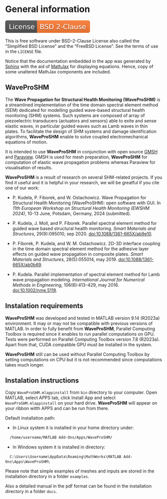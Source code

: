 # General information

[![License](License-BSD_2--Clause-orange.svg)](https://opensource.org/licenses/BSD-2-Clause)

This is free software under BSD-2-Clause License also called the “Simplified BSD License” and the “FreeBSD License”.
See the terms of use in the ``LICENSE`` file.

Notice that the documentation embedded in the app was generated by [Sphinx](https://www.sphinx-doc.org/en/master/) with the aid of [MathJax](https://www.mathjax.org/) for displaying equations. 
Hence, copy of some unaltered MathJax components are included.

## WaveProSHM

The **Wave Propagation for Structural Health Monitoring (WaveProSHM)** is a streamlined implementation of the time domain spectral element method (SEM) dedicated for modelling guided wave-based structural health monitoring (SHM) systems.
Such systems are composed of array of piezoelectric transducers (actuators and sensors) able to exite and sense elastic waves, in particular guided waves such as Lamb waves in thin plates. To facilitate the design of SHM systems and damage identification algorithms, **WaveProSHM** enable to solve coupled electromechanical equations of motion.

It is intended to use **WaveProSHM** in conjunction with open source [GMSH](https://gmsh.info/) and [Paraview](https://www.paraview.org/).
GMSH is used for mesh preparation, **WaveProSHM** for computation of elastic wave propagation problems whereas Paraview for visualisation of results.

**WaveProSHM** is a result of research on several SHM-related projects. 
If you find it useful and it is helpful in your research, we will be greatful if you cite one of our work: 

* P. Kudela, P. Fiborek, and W. Ostachowicz. Wave Propagation for Structural Health Monitoring (WaveProSHM): open software with GUI. In *11th European Workshop on Structural Health Monitoring (EWSHM 2024)*, 10-13 June, Potsdam, Germany, 2024 (submitted).

* P. Kudela, J. Moll, and P. Fiborek. Parallel spectral element method for guided wave based structural health monitoring. *Smart Materials and Structures*, 29(9):095010, sep 2020. [doi:10.1088/1361-665X/ab9e10](https://iopscience.iop.org/article/10.1088/1361-665X/ab9e10).

* P. Fiborek, P. Kudela, and W. M. Ostachowicz. 2D-3D interface coupling in the time domain spectral element method for the adhesive layer effects on guided wave propagation in composite plates. _Smart Materials and Structures_, 28(5):055014, may 2019. [doi:10.1088/1361-665X/ab0b69](http://stacks.iop.org/0964-1726/28/i=5/a=055014?key=crossref.fb11ce4fed5c29464a1356732ce52783).

* P. Kudela. Parallel implementation of spectral element method for Lamb wave propagation modeling. *International Journal for Numerical Methods in Engineering*, 106(6):413–429, may 2016. [doi:10.1002/nme.5119](http://doi.wiley.com/10.1002/nme.5119).


## Instalation requirements

**WaveProSHM** was developed and tested in MATLAB version 9.14 (R2023a) environment. 
It may or may not be compatible with previous versions of MATLAB.
In order to fully benefit from **WaveProSHM**, Parallel Computing Toolbox is required since it enables to run parallel computations on GPU. 
Tests were performed on Parallel Computing Toolbox version 7.8 (R2023a).
Apart from that, CUDA compatible GPU must be installed in the system.

**WaveProSHM** still can be used without Parallel Computing Toolbox by setting computations on CPU but it is not recommended since computations takes much longer.

Instalation instructions
------------------------

Copy ``WaveProSHM.mlappinstall`` from ``bin`` directory to your computer. 
Open MATLAB, select APPS tab, click Install App and select ``WaveProSHM.mlappinstall`` on your hard drive.
**WaveProSHM** will appear on your ribbon witth APPS and can be run from there.

Default installation path:

* In Linux system it is installed in your home directory under:
```bash
  /home/username/MATLAB Add-Ons/Apps/WaveProSHM/
```
	
* In Windows system it is installed in directory:
```console
  C:\Users\Username\AppData\Roaming\MathWorks\MATLAB Add-Ons\Apps\WaveProSHM\
``` 	

Please note that simple examples of meshes and inputs are stored in the installation directory in a folder ``examples``.

Also a detailed manual in the pdf format can be found in the installation directory in a folder ``docs``.
	
